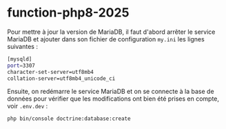 # function-php8-2025

Pour mettre à jour la version de MariaDB, il faut d'abord arrêter le service MariaDB et ajouter dans son fichier de configuration `my.ini` les lignes suivantes :

```bash
[mysqld]
port=3307
character-set-server=utf8mb4
collation-server=utf8mb4_unicode_ci
```

Ensuite, on redémarre le service MariaDB et on se connecte à la base de données pour vérifier que les modifications ont bien été prises en compte, voir `.env.dev` :

```bash
php bin/console doctrine:database:create
```
